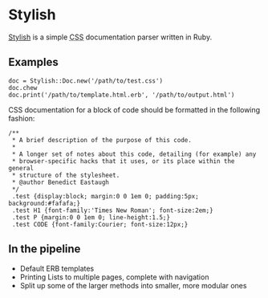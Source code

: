 Stylish
=======

[Stylish](http://github.com/ionfish/stylish/) is a simple <abbr title="Cascading Stylesheets">CSS</abbr> documentation parser written in Ruby.

Examples
--------

    doc = Stylish::Doc.new('/path/to/test.css')
    doc.chew
    doc.print('/path/to/template.html.erb', '/path/to/output.html')

CSS documentation for a block of code should be formatted in the following fashion:

    /**
     * A brief description of the purpose of this code.
     * 
     * A longer set of notes about this code, detailing (for example) any
     * browser-specific hacks that it uses, or its place within the general
     * structure of the stylesheet.
     * @author Benedict Eastaugh
     */
     .test {display:block; margin:0 0 1em 0; padding:5px; background:#fafafa;}
     .test H1 {font-family:'Times New Roman'; font-size:2em;}
     .test P {margin:0 0 1em 0; line-height:1.5;}
     .test CODE {font-family:Courier; font-size:12px;}

In the pipeline
---------------

* Default ERB templates
* Printing Lists to multiple pages, complete with navigation
* Split up some of the larger methods into smaller, more modular ones
